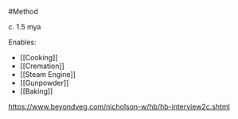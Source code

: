#Method 

c. 1.5 mya

Enables:
- [[Cooking]]
- [[Cremation]]
- [[Steam Engine]]
- [[Gunpowder]]
- [[Baking]]



https://www.beyondveg.com/nicholson-w/hb/hb-interview2c.shtml